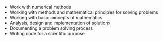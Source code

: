 - Work with numerical methods
- Working with methods and mathematical principles for solving problems
- Working with basic concepts of mathematics
- Analysis, design and implementation of solutions
- Documenting a problem solving process
- Writing code for a scientific purpose
